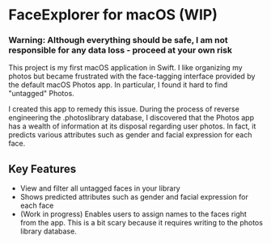 # FaceExplorer for macOS (WIP)

### Warning: Although everything should be safe, I am not responsible for any data loss - proceed at your own risk

This project is my first macOS application in Swift.
I like organizing my photos but became frustrated with the face-tagging interface provided by the default macOS Photos app.
In particular, I found it hard to find "untagged" Photos.

I created this app to remedy this issue.
During the process of reverse engineering the .photoslibrary database, I discovered that the Photos app has a wealth of information at its disposal regarding user photos.
In fact, it predicts various attributes such as gender and facial expression for each face.

## Key Features

- View and filter all untagged faces in your library
- Shows predicted attributes such as gender and facial expression for each face
- (Work in progress) Enables users to assign names to the faces right from the app. This is a bit scary because it requires writing to the photos library database.
